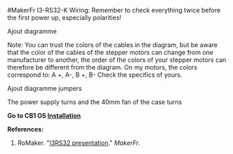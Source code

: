 #MakerFr I3-RS32-K Wiring:
Remember to check everything twice before the first power up, especially polarities!

Ajout diagramme

Note: You can trust the colors of the cables in the diagram, but be aware that the color of the cables of the stepper motors can change from one manufacturer to another, the order of the colors of your stepper motors can therefore be different from the diagram. On my motors, the colors correspond to: A +, A-, B +, B- Check the specifics of yours.

Ajout diagramme jumpers

The power supply turns and the 40mm fan of the case turns

**Go to CB1 OS [Installation](https://github.com/MushuDG/MakerFr_I3-RS32-K/blob/main/Documentation/2_CB1_OS_Installation.md)**

**References:**

1. RoMaker. "[I3RS32 presentation](https://www.makerfr.com/en/imprimante-3d/i3-rs32/presentation-de-la-i3rs32/)." *MakerFr*.
